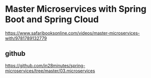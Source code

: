 # Master Microservices with Spring Boot and Spring Cloud

https://www.safaribooksonline.com/videos/master-microservices-with/9781789132779

## github

https://github.com/in28minutes/spring-microservices/tree/master/03.microservices
